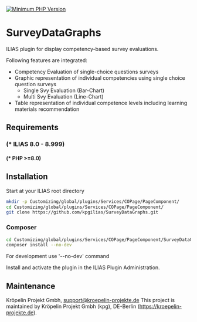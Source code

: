 [![Minimum PHP Version](https://img.shields.io/badge/php->=8.0-8892BF.svg)](https://php.net/)

# SurveyDataGraphs

ILIAS plugin for display competency-based survey evaluations.

Following features are integrated:
* Competency Evaluation of single-choice questions surveys
* Graphic representation of individual competencies using single choice question surveys
  * Single Svy Evaluation (Bar-Chart)
  * Multi Svy Evaluation (Line-Chart)
* Table representation of individual competence levels including learning materials recommendation

## Requirements

### (* ILIAS 8.0 - 8.999)

#### (* PHP >=8.0)

## Installation

Start at your ILIAS root directory

```bash
mkdir -p Customizing/global/plugins/Services/COPage/PageComponent/
cd Customizing/global/plugins/Services/COPage/PageComponent/
git clone https://github.com/kpgilias/SurveyDataGraphs.git
```

### Composer

```bash
cd Customizing/global/plugins/Services/COPage/PageComponent/SurveyDataGraphs
composer install --no-dev
```

For development use '--no-dev' command

Install and activate the plugin in the ILIAS Plugin Administration.

## Maintenance

Kröpelin Projekt Gmbh, support@kroepelin-projekte.de
This project is maintained by Kröpelin Projekt Gmbh (kpg), DE-Berlin (https://kroepelin-projekte.de). 
